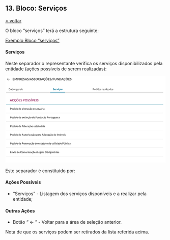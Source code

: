 ## 13.	Bloco: Serviços

[< voltar](https://amagovpt.github.io/ePortugal/area-reservada/)

O bloco “serviços” terá a estrutura seguinte:

<a href="https://github.com/amagovpt/ePortugal/blob/main/exemplos/servicos.xml" target="_blank">Exemplo Bloco “serviços”</a>

#### Serviços
Neste separador o representante verifica os serviços disponibilizados pela entidade (ações possíveis de serem realizadas):

![Serviços](https://github.com/amagovpt/ePortugal/blob/main/assets/images/servicos.png?raw=true)

Este separador é constituído por:
#### Ações Possíveis
-	“Serviços” - Listagem dos serviços disponíveis e a realizar pela entidade;
#### Outras Ações
-	Botão “ <- ” - Voltar para a área de seleção anterior.

Nota de que os serviços podem ser retirados da lista referida acima.